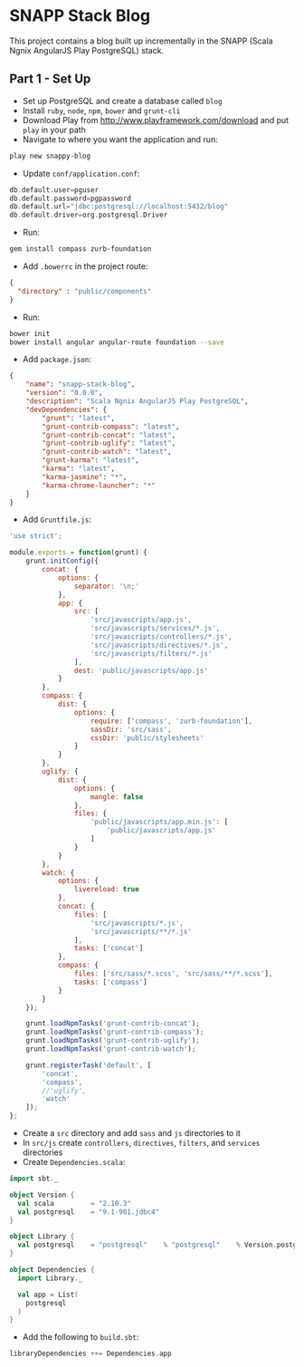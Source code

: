 # SNAPP Stack Blog

This project contains a blog built up incrementally in the SNAPP (Scala Ngnix AngularJS Play PostgreSQL) stack.

## Part 1 - Set Up

* Set up PostgreSQL and create a database called `blog`
* Install `ruby`, `node`, `npm`, `bower` and `grunt-cli`
* Download Play from http://www.playframework.com/download and put `play` in your path
* Navigate to where you want the application and run:

```bash
play new snappy-blog
```

* Update `conf/application.conf`:

```scala
db.default.user=pguser
db.default.password=pgpassword
db.default.url="jdbc:postgresql://localhost:5432/blog"
db.default.driver=org.postgresql.Driver
```

* Run:

```bash
gem install compass zurb-foundation
```

* Add `.bowerrc` in the project route:

```json
{
  "directory" : "public/components"
}
```

* Run:

```bash
bower init
bower install angular angular-route foundation --save
```

* Add `package.json`:

```json
{
    "name": "snapp-stack-blog",
    "version": "0.0.0",
    "description": "Scala Ngnix AngularJS Play PostgreSQL",
    "devDependencies": {
        "grunt": "latest",
        "grunt-contrib-compass": "latest",
        "grunt-contrib-concat": "latest",
        "grunt-contrib-uglify": "latest",
        "grunt-contrib-watch": "latest",
        "grunt-karma": "latest",
        "karma": "latest",
        "karma-jasmine": "*",
        "karma-chrome-launcher": "*"
    }
}
```

* Add `Gruntfile.js`:

```javascript
'use strict';

module.exports = function(grunt) {
    grunt.initConfig({
        concat: {
            options: {
                separator: '\n;'
            },
            app: {
                src: [
                    'src/javascripts/app.js',
                    'src/javascripts/services/*.js',
                    'src/javascripts/controllers/*.js',
                    'src/javascripts/directives/*.js',
                    'src/javascripts/filters/*.js'
                ],
                dest: 'public/javascripts/app.js'
            }
        },
        compass: {
            dist: {
                options: {
                    require: ['compass', 'zurb-foundation'],
                    sassDir: 'src/sass',
                    cssDir: 'public/stylesheets'
                }
            }
        },
        uglify: {
            dist: {
                options: {
                    mangle: false
                },
                files: {
                    'public/javascripts/app.min.js': [
                        'public/javascripts/app.js'
                    ]
                }
            }
        },
        watch: {
            options: {
                livereload: true
            },
            concat: {
                files: [
                    'src/javascripts/*.js',
                    'src/javascripts/**/*.js'
                ],
                tasks: ['concat']
            },
            compass: {
                files: ['src/sass/*.scss', 'src/sass/**/*.scss'],
                tasks: ['compass']
            }
        }
    });

    grunt.loadNpmTasks('grunt-contrib-concat');
    grunt.loadNpmTasks('grunt-contrib-compass');
    grunt.loadNpmTasks('grunt-contrib-uglify');
    grunt.loadNpmTasks('grunt-contrib-watch');

    grunt.registerTask('default', [
        'concat',
        'compass',
        //'uglify',
        'watch'
    ]);
};
```

* Create a `src` directory and add `sass` and `js` directories to it
* In `src/js` create `controllers`, `directives`, `filters`, and `services` directories
* Create `Dependencies.scala`:

```scala
import sbt._

object Version {
  val scala         = "2.10.3"
  val postgresql    = "9.1-901.jdbc4"
}

object Library {
  val postgresql    = "postgresql"    % "postgresql"    % Version.postgresql
}

object Dependencies {
  import Library._

  val app = List(
    postgresql
  )
}
```

* Add the following to `build.sbt`:

```sbt
libraryDependencies ++= Dependencies.app
```
